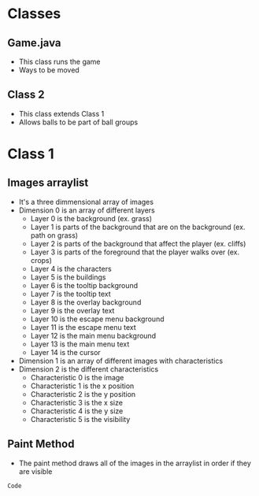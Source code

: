 # Classes
## Game.java
- This class runs the game
- Ways to be moved
## Class 2
- This class extends Class 1
- Allows balls to be part of ball groups
# Class 1
## Images arraylist
- It's a three dimmensional array of images
- Dimension 0 is an array of different layers
  - Layer 0 is the background (ex. grass)
  - Layer 1 is parts of the background that are on the background (ex. path on grass)
  - Layer 2 is parts of the background that affect the player (ex. cliffs)
  - Layer 3 is parts of the foreground that the player walks over (ex. crops)
  - Layer 4 is the characters
  - Layer 5 is the buildings
  - Layer 6 is the tooltip background
  - Layer 7 is the tooltip text
  - Layer 8 is the overlay background
  - Layer 9 is the overlay text
  - Layer 10 is the escape menu background
  - Layer 11 is the escape menu text
  - Layer 12 is the main menu background
  - Layer 13 is the main menu text
  - Layer 14 is the cursor
- Dimension 1 is an array of different images with characteristics
- Dimension 2 is the different characteristics
  - Characteristic 0 is the image
  - Characteristic 1 is the x position
  - Characteristic 2 is the y position
  - Characteristic 3 is the x size
  - Characteristic 4 is the y size
  - Characteristic 5 is the visibility
## Paint Method
- The paint method draws all of the images in the arraylist in order if they are visible
```
Code
```